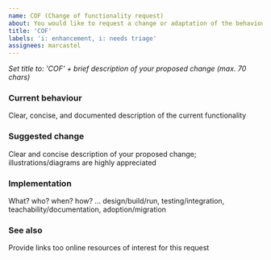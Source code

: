 ```yaml
---
name: COF (Change of functionality request)
about: You would like to request a change or adaptation of the behaviour of existing functionality
title: 'COF'
labels: 'i: enhancement, i: needs triage'
assignees: marcastel
---
```


_Set title to: 'COF' + brief description of your proposed change (max. 70 chars)_

### Current behaviour
Clear, concise, and documented description of the current functionality

### Suggested change
Clear and concise description of your proposed change; illustrations/diagrams are highly appreciated

### Implementation
What? who? when? how? … design/build/run, testing/integration, teachability/documentation, adoption/migration

### See also
Provide links too online resources of interest for this request
